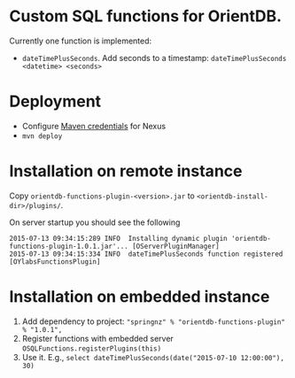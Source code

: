 # Custom SQL functions for OrientDB.

Currently one function is implemented:

* `dateTimePlusSeconds`. Add seconds to a timestamp: `dateTimePlusSeconds <datetime> <seconds>`

Deployment
==========

* Configure [Maven credentials](https://springdom.atlassian.net/wiki/display/SD/Maven+settings+for+Nexus) for Nexus
* `mvn deploy`

Installation on remote instance
===============================

Copy `orientdb-functions-plugin-<version>.jar` to `<orientdb-install-dir>/plugins/`.

On server startup you should see the following
```
2015-07-13 09:34:15:289 INFO  Installing dynamic plugin 'orientdb-functions-plugin-1.0.1.jar'... [OServerPluginManager]
2015-07-13 09:34:15:334 INFO  dateTimePlusSeconds function registered [OYlabsFunctionsPlugin]
```

Installation on embedded instance
=================================

1. Add dependency to project: `"springnz" % "orientdb-functions-plugin" % "1.0.1",`
2. Register functions with embedded server `OSQLFunctions.registerPlugins(this)`
3. Use it. E.g., `select dateTimePlusSeconds(date("2015-07-10 12:00:00"), 30)`
